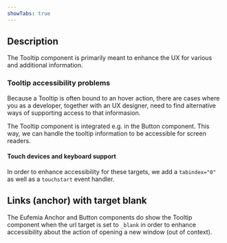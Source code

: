 ```yaml
---
showTabs: true
---
```


## Description

The Tooltip component is primarily meant to enhance the UX for various and additional information.

### Tooltip accessibility problems

Because a Tooltip is often bound to an hover action, there are cases where you as a developer, together with an UX designer, need to find alternative ways of supporting access to that informasion.

The Tooltip component is integrated e.g. in the Button component. This way, we can handle the tooltip information to be accessible for screen readers.

#### Touch devices and keyboard support

In order to enhance accessibility for these targets, we add a `tabindex="0"` as well as a `touchstart` event handler.

## Links (anchor) with target blank

The Eufemia Anchor and Button components do show the Tooltip component when the url target is set to `_blank` in order to enhance accessibility about the action of opening a new window (out of context).
